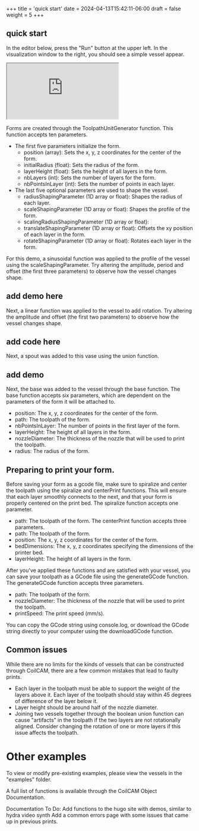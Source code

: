 +++
title = 'quick start'
date = 2024-04-13T15:42:11-06:00
draft = false
weight = 5
+++

## quick start
In the editor below, press the "Run" button at the upper left.
In the visualization window to the right, you should see a simple vessel appear. 

<iframe src="https://esmepuzio.com/simple-coilCAM-js?vessel=Boolean_Experiment" title="simple-vessel"></iframe>

Forms are created through the ToolpathUnitGenerator function. This function accepts ten parameters.
* The first five parameters initialize the form.
    * position (array): Sets the x, y, z coordinates for the center of the form.
    * initialRadius (float): Sets the radius of the form.
    * layerHeight (float): Sets the height of all layers in the form.
    * nbLayers (int): Sets the number of layers for the form.
    * nbPointsInLayer (int): Sets the number of points in each layer.
* The last five optional parameters are used to shape the vessel.
    * radiusShapingParameter (1D array or float): Shapes the radius of each layer.
    * scaleShapingParameter (1D array or float): Shapes the profile of the form.
    * scalingRadiusShapingParameter (1D array or float): 
    * translateShapingParameter (1D array or float): Offsets the xy position of each layer in the form.
    * rotateShapingParameter (1D array or float): Rotates each layer in the form.

For this demo, a sinusoidal function was applied to the profile of the vessel using the scaleShapingParameter. Try altering the amplitude, period and offset (the first three parameters) to observe how the vessel changes shape.

## add demo here

Next, a linear function was applied to the vessel to add rotation. Try altering the amplitude and offset (the first two parameters) to observe how the vessel changes shape.

## add code here

Next, a spout was added to this vase using the union function. 
## add demo

Next, the base was added to the vessel through the base function.  The base function accepts six parameters, which are dependent on the parameters of the form it will be attached to.
* position: The x, y, z coordinates for the center of the form.
* path: The toolpath of the form.
* nbPointsInLayer: The number of points in the first layer of the form.
* layerHeight: The height of all layers in the form.
* nozzleDiameter: The thickness of the nozzle that will be used to print the toolpath.
* radius: The radius of the form.

## Preparing to print your form.

Before saving your form as a gcode file, make sure to spiralize and center the toolpath using the spiralize and centerPrint functions. This will ensure that each layer smoothly connects to the next, and that your form is properly centered on the print bed.
The spiralize function accepts one parameter.
* path: The toolpath of the form.
The centerPrint function accepts three parameters.
* path: The toolpath of the form.
* position: The x, y, z coordinates for the center of the form.
* bedDimensions: The x, y, z coordinates specifying the dimensions of the printer bed.
* layerHeight: The height of all layers in the form.

After you've applied these functions and are satisfied with your vessel, you can save your toolpath as a GCode file using the generateGCode function. The generateGCode function accepts three parameters.
* path: The toolpath of the form.
* nozzleDiameter: The thickness of the nozzle that will be used to print the toolpath.
* printSpeed: The print speed (mm/s).

You can copy the GCode string using console.log, or download the GCode string directly to your computer using the downloadGCode function.

## Common issues
While there are no limits for the kinds of vessels that can be constructed through CoilCAM, there are a few common mistakes that lead to faulty prints. 
* Each layer in the toolpath must be able to support the weight of the layers above it. Each layer of the toolpath should stay within 45 degrees of difference of the layer below it.
* Layer height should be around half of the nozzle diameter.
* Joining two vessels together through the boolean union function can cause "artifacts" in the toolpath if the two layers are not rotationally aligned. Consider changing the rotation of one or more layers if this issue affects the toolpath. 

# Other examples
To view or modify pre-existing examples, please view the vessels in the "examples" folder.

A full list of functions is available through the CoilCAM Object Documentation. 

Documentation To Do:
Add functions to the hugo site with demos, similar to hydra video synth
Add a common errors page with some issues that came up in previous prints.

